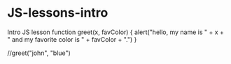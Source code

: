 # JS-lessons-intro
Intro JS lesson
function greet(x, favColor) {
  alert("hello, my name is " + x + " and my favorite color is " + favColor + ".")
}

//greet("john", "blue")

